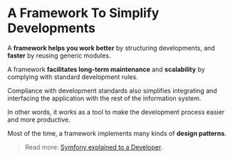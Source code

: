 # A Framework To Simplify Developments

A **framework helps you work better** by structuring developments,
and **faster** by reusing generic modules.

A framework **facilitates long-term maintenance** and **scalability** by
complying with standard development rules.

Compliance with development standards also simplifies integrating and
interfacing the application with the rest of the information system.

In other words, it works as a tool to make the development process
easier and more productive.

Most of the time, a framework implements many kinds of **design patterns**.

> Read more: [Symfony explained to a
> Developer](https://symfony.com/symfony-explained-to-a-developer).
